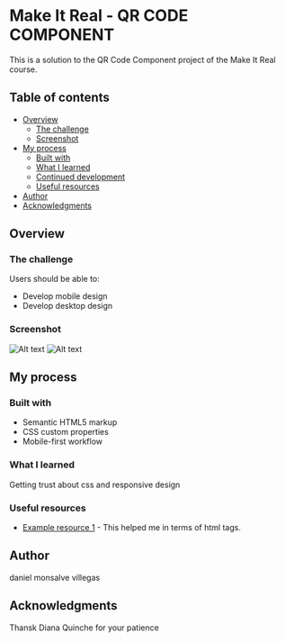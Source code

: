 # Make It Real - QR CODE COMPONENT

This is a solution to the QR Code Component project of the Make It Real course.

## Table of contents

- [Overview](#overview)
  - [The challenge](#the-challenge)
  - [Screenshot](#screenshot)
- [My process](#my-process)
  - [Built with](#built-with)
  - [What I learned](#what-i-learned)
  - [Continued development](#continued-development)
  - [Useful resources](#useful-resources)
- [Author](#author)
- [Acknowledgments](#acknowledgments)


## Overview

### The challenge

Users should be able to:

- Develop mobile design 
- Develop desktop design

### Screenshot

![Alt text](../screenshots/2022-10-13-104517_1920x1080_scrot.png")
![Alt text](../screenshots/2022-10-13-104526_1920x1080_scrot.png)


## My process

### Built with

- Semantic HTML5 markup
- CSS custom properties
- Mobile-first workflow

### What I learned

Getting trust about css and responsive design

### Useful resources

- [Example resource 1](https://developer.mozilla.org/es/) - This helped me in terms of html tags.

## Author

daniel monsalve villegas


## Acknowledgments

Thansk Diana Quinche for your patience
